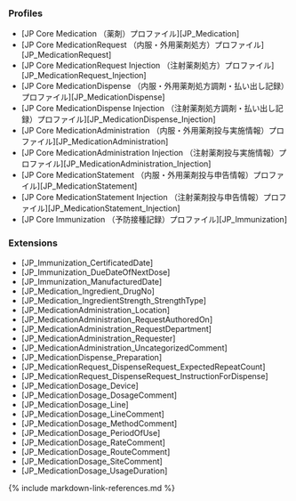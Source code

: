 ### Profiles
* [JP Core Medication （薬剤）プロファイル][JP_Medication]
* [JP Core MedicationRequest （内服・外用薬剤処方）プロファイル][JP_MedicationRequest]
* [JP Core MedicationRequest Injection （注射薬剤処方）プロファイル][JP_MedicationRequest_Injection]
* [JP Core MedicationDispense （内服・外用薬剤処方調剤・払い出し記録）プロファイル][JP_MedicationDispense]
* [JP Core MedicationDispense Injection （注射薬剤処方調剤・払い出し記録）プロファイル][JP_MedicationDispense_Injection]
* [JP Core MedicationAdministration （内服・外用薬剤投与実施情報）プロファイル][JP_MedicationAdministration]
* [JP Core MedicationAdministration Injection （注射薬剤投与実施情報）プロファイル][JP_MedicationAdministration_Injection]
* [JP Core MedicationStatement （内服・外用薬剤投与申告情報）プロファイル][JP_MedicationStatement]
* [JP Core MedicationStatement Injection （注射薬剤投与申告情報）プロファイル][JP_MedicationStatement_Injection]
* [JP Core Immunization （予防接種記録）プロファイル][JP_Immunization]

### Extensions
* [JP_Immunization_CertificatedDate]
* [JP_Immunization_DueDateOfNextDose]
* [JP_Immunization_ManufacturedDate]
* [JP_Medication_Ingredient_DrugNo]
* [JP_Medication_IngredientStrength_StrengthType]
* [JP_MedicationAdministration_Location]
* [JP_MedicationAdministration_RequestAuthoredOn]
* [JP_MedicationAdministration_RequestDepartment]
* [JP_MedicationAdministration_Requester]
* [JP_MedicationAdministration_UncategorizedComment]
* [JP_MedicationDispense_Preparation]
* [JP_MedicationRequest_DispenseRequest_ExpectedRepeatCount]
* [JP_MedicationRequest_DispenseRequest_InstructionForDispense]
* [JP_MedicationDosage_Device]
* [JP_MedicationDosage_DosageComment]
* [JP_MedicationDosage_Line]
* [JP_MedicationDosage_LineComment]
* [JP_MedicationDosage_MethodComment]
* [JP_MedicationDosage_PeriodOfUse]
* [JP_MedicationDosage_RateComment]
* [JP_MedicationDosage_RouteComment]
* [JP_MedicationDosage_SiteComment]
* [JP_MedicationDosage_UsageDuration]

{% include markdown-link-references.md %}